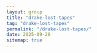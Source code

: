 ```yaml
---
layout: group
title: "drake-lost-tapes"
tag: "drake-lost-tapes"
permalink: "/drake-lost-tapes/"
date: 2025-09-20
sitemap: true
---
```

